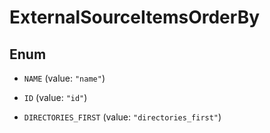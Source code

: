 

# ExternalSourceItemsOrderBy

## Enum


* `NAME` (value: `"name"`)

* `ID` (value: `"id"`)

* `DIRECTORIES_FIRST` (value: `"directories_first"`)



